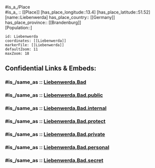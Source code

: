 ﻿---
confidential: public
isDeleted: false
location:
- 51.52
- 13.4
mapmarker: city
mapzoom:
- 7
- 12
SpocWebEntityId: 31995
tags:
- geo/City
type: City
---

#is_a_/Place  
#is_a_ :: [[Place]] 
[has_place_longitude::13.4] 
[has_place_latitude::51.52] 
[name::Liebenwerda] 
has_place_country:: [[Germany]]  
has_place_province:: [[Brandenburg]]  
[Population::] 



```leaflet
id: Liebenwerda
coordinates: [[Liebenwerda]] 
markerFile: [[Liebenwerda]] 
defaultZoom: 11 
maxZoom: 18
```


## Confidential Links & Embeds: 

### #is_/same_as :: [Liebenwerda,Bad](/_Standards/Earth/Continent/Europe/Europe~Central/Germany/Germany~East/Brandenburg/counties~Brandenburg/Elbe-Elster/cities~Elbe-Elster/Liebenwerda,Bad.md) 

### #is_/same_as :: [Liebenwerda,Bad.public](/_public/Earth/Continent/Europe/Europe~Central/Germany/Germany~East/Brandenburg/counties~Brandenburg/Elbe-Elster/cities~Elbe-Elster/Liebenwerda,Bad.public.md) 

### #is_/same_as :: [Liebenwerda,Bad.internal](/_internal/Earth/Continent/Europe/Europe~Central/Germany/Germany~East/Brandenburg/counties~Brandenburg/Elbe-Elster/cities~Elbe-Elster/Liebenwerda,Bad.internal.md) 

### #is_/same_as :: [Liebenwerda,Bad.protect](/_protect/Earth/Continent/Europe/Europe~Central/Germany/Germany~East/Brandenburg/counties~Brandenburg/Elbe-Elster/cities~Elbe-Elster/Liebenwerda,Bad.protect.md) 

### #is_/same_as :: [Liebenwerda,Bad.private](/_private/Earth/Continent/Europe/Europe~Central/Germany/Germany~East/Brandenburg/counties~Brandenburg/Elbe-Elster/cities~Elbe-Elster/Liebenwerda,Bad.private.md) 

### #is_/same_as :: [Liebenwerda,Bad.personal](/_personal/Earth/Continent/Europe/Europe~Central/Germany/Germany~East/Brandenburg/counties~Brandenburg/Elbe-Elster/cities~Elbe-Elster/Liebenwerda,Bad.personal.md) 

### #is_/same_as :: [Liebenwerda,Bad.secret](/_secret/Earth/Continent/Europe/Europe~Central/Germany/Germany~East/Brandenburg/counties~Brandenburg/Elbe-Elster/cities~Elbe-Elster/Liebenwerda,Bad.secret.md)

